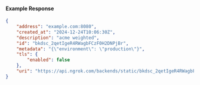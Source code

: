 <!-- Code generated for API Clients. DO NOT EDIT. -->

#### Example Response

```json
{
	"address": "example.com:8080",
	"created_at": "2024-12-24T10:06:30Z",
	"description": "acme weighted",
	"id": "bkdsc_2qetIgeR4RWagbFCzF0H2DNPjBr",
	"metadata": "{\"environment\": \"production\"}",
	"tls": {
		"enabled": false
	},
	"uri": "https://api.ngrok.com/backends/static/bkdsc_2qetIgeR4RWagbFCzF0H2DNPjBr"
}
```
